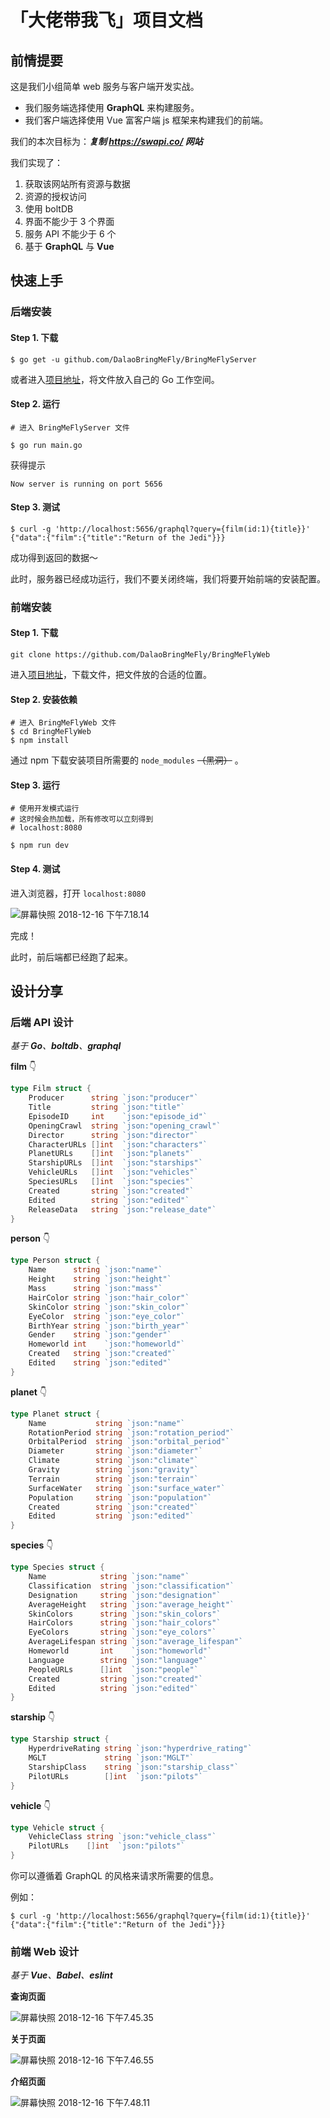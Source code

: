 # 「大佬带我飞」项目文档

## 前情提要

这是我们小组简单 web 服务与客户端开发实战。

- 我们服务端选择使用 **GraphQL** 来构建服务。
- 我们客户端选择使用 Vue 富客户端 js 框架来构建我们的前端。

我们的本次目标为：***复制 https://swapi.co/ 网站***

我们实现了：

1. 获取该网站所有资源与数据
2. 资源的授权访问
3. 使用 boltDB 
4. 界面不能少于 3 个界面
5. 服务 API 不能少于 6 个
6. 基于 **GraphQL** 与 **Vue**

## 快速上手

### 后端安装

#### Step 1. 下载

```shell
$ go get -u github.com/DalaoBringMeFly/BringMeFlyServer
```

或者进入[项目地址](https://github.com/DalaoBringMeFly/BringMeFlyServer)，将文件放入自己的 Go 工作空间。

#### Step 2. 运行

```shell
# 进入 BringMeFlyServer 文件

$ go run main.go
```

获得提示

```shell
Now server is running on port 5656
```

#### Step 3. 测试

```shell
$ curl -g 'http://localhost:5656/graphql?query={film(id:1){title}}'
{"data":{"film":{"title":"Return of the Jedi"}}}
```

成功得到返回的数据～

此时，服务器已经成功运行，我们不要关闭终端，我们将要开始前端的安装配置。

### 前端安装

#### Step 1. 下载

```shell
git clone https://github.com/DalaoBringMeFly/BringMeFlyWeb
```

进入[项目地址](https://github.com/DalaoBringMeFly/BringMeFlyWeb)，下载文件，把文件放的合适的位置。

#### Step 2. 安装依赖

```shell
# 进入 BringMeFlyWeb 文件
$ cd BringMeFlyWeb
$ npm install
```

通过 npm 下载安装项目所需要的 `node_modules` ~~（黑洞）~~ 。

#### Step 3. 运行

```shell
# 使用开发模式运行
# 这时候会热加载，所有修改可以立刻得到
# localhost:8080

$ npm run dev
```

#### Step 4. 测试

进入浏览器，打开 `localhost:8080`

![屏幕快照 2018-12-16 下午7.18.14](media/15449501628455/%E5%B1%8F%E5%B9%95%E5%BF%AB%E7%85%A7%202018-12-16%20%E4%B8%8B%E5%8D%887.18.14.png)

完成！

此时，前后端都已经跑了起来。

## 设计分享

### 后端 API 设计

_基于 **Go**、**boltdb**、**graphql**_

**film** 👇

```go
type Film struct {
	Producer      string `json:"producer"`
	Title         string `json:"title"`
	EpisodeID     int    `json:"episode_id"`
	OpeningCrawl  string `json:"opening_crawl"`
	Director      string `json:"director"`
	CharacterURLs []int  `json:"characters"`
	PlanetURLs    []int  `json:"planets"`
	StarshipURLs  []int  `json:"starships"`
	VehicleURLs   []int  `json:"vehicles"`
	SpeciesURLs   []int  `json:"species"`
	Created       string `json:"created"`
	Edited        string `json:"edited"`
	ReleaseData   string `json:"release_date"`
}
```

**person** 👇

```go
type Person struct {
	Name      string `json:"name"`
	Height    string `json:"height"`
	Mass      string `json:"mass"`
	HairColor string `json:"hair_color"`
	SkinColor string `json:"skin_color"`
	EyeColor  string `json:"eye_color"`
	BirthYear string `json:"birth_year"`
	Gender    string `json:"gender"`
	Homeworld int    `json:"homeworld"`
	Created   string `json:"created"`
	Edited    string `json:"edited"`
}
```

**planet** 👇

```go
type Planet struct {
	Name           string `json:"name"`
	RotationPeriod string `json:"rotation_period"`
	OrbitalPeriod  string `json:"orbital_period"`
	Diameter       string `json:"diameter"`
	Climate        string `json:"climate"`
	Gravity        string `json:"gravity"`
	Terrain        string `json:"terrain"`
	SurfaceWater   string `json:"surface_water"`
	Population     string `json:"population"`
	Created        string `json:"created"`
	Edited         string `json:"edited"`
}
```

**species** 👇

```go
type Species struct {
	Name            string `json:"name"`
	Classification  string `json:"classification"`
	Designation     string `json:"designation"`
	AverageHeight   string `json:"average_height"`
	SkinColors      string `json:"skin_colors"`
	HairColors      string `json:"hair_colors"`
	EyeColors       string `json:"eye_colors"`
	AverageLifespan string `json:"average_lifespan"`
	Homeworld       int    `json:"homeworld"`
	Language        string `json:"language"`
	PeopleURLs      []int  `json:"people"`
	Created         string `json:"created"`
	Edited          string `json:"edited"`
}
```

**starship** 👇

```go
type Starship struct {
	HyperdriveRating string `json:"hyperdrive_rating"`
	MGLT             string `json:"MGLT"`
	StarshipClass    string `json:"starship_class"`
	PilotURLs        []int  `json:"pilots"`
}
```

**vehicle** 👇

```go
type Vehicle struct {
	VehicleClass string `json:"vehicle_class"`
	PilotURLs    []int  `json:"pilots"`
}
```

你可以遵循着 GraphQL 的风格来请求所需要的信息。

例如：

```shell
$ curl -g 'http://localhost:5656/graphql?query={film(id:1){title}}'
{"data":{"film":{"title":"Return of the Jedi"}}}
```

### 前端 Web 设计

_基于 **Vue**、**Babel**、**eslint**_

**查询页面**

![屏幕快照 2018-12-16 下午7.45.35](media/15449501628455/%E5%B1%8F%E5%B9%95%E5%BF%AB%E7%85%A7%202018-12-16%20%E4%B8%8B%E5%8D%887.45.35.png)

**关于页面**

![屏幕快照 2018-12-16 下午7.46.55](media/15449501628455/%E5%B1%8F%E5%B9%95%E5%BF%AB%E7%85%A7%202018-12-16%20%E4%B8%8B%E5%8D%887.46.55.png)

**介绍页面**

![屏幕快照 2018-12-16 下午7.48.11](media/15449501628455/%E5%B1%8F%E5%B9%95%E5%BF%AB%E7%85%A7%202018-12-16%20%E4%B8%8B%E5%8D%887.48.11.png)



